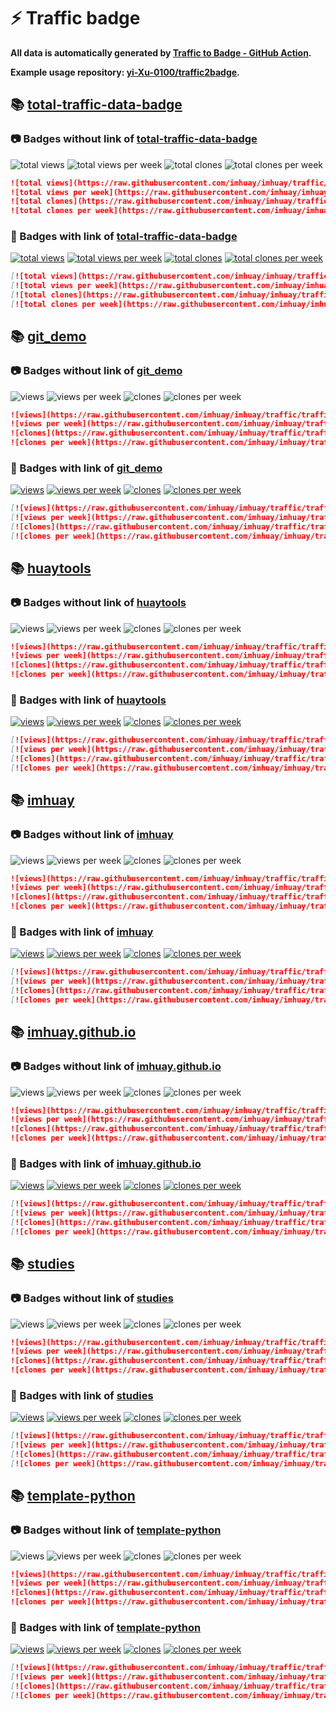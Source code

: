 # ⚡️ Traffic badge

**All data is automatically generated by [Traffic to Badge - GitHub Action](https://github.com/marketplace/actions/traffic-to-badge).**

**Example usage repository: [yi-Xu-0100/traffic2badge](https://github.com/yi-Xu-0100/traffic2badge).**

## 📚 [total-traffic-data-badge](https://github.com/imhuay/imhuay/tree/traffic#readme)

### 📷 Badges without link of [total-traffic-data-badge](https://github.com/imhuay/imhuay/tree/traffic#readme)

![total views](https://raw.githubusercontent.com/imhuay/imhuay/traffic/total_views.svg)
![total views per week](https://raw.githubusercontent.com/imhuay/imhuay/traffic/total_views_per_week.svg)
![total clones](https://raw.githubusercontent.com/imhuay/imhuay/traffic/total_clones.svg)
![total clones per week](https://raw.githubusercontent.com/imhuay/imhuay/traffic/total_clones_per_week.svg)

```markdown
![total views](https://raw.githubusercontent.com/imhuay/imhuay/traffic/total_views.svg)
![total views per week](https://raw.githubusercontent.com/imhuay/imhuay/traffic/total_views_per_week.svg)
![total clones](https://raw.githubusercontent.com/imhuay/imhuay/traffic/total_clones.svg)
![total clones per week](https://raw.githubusercontent.com/imhuay/imhuay/traffic/total_clones_per_week.svg)
```

### 🔗 Badges with link of [total-traffic-data-badge](https://github.com/imhuay/imhuay/tree/traffic#readme)

[![total views](https://raw.githubusercontent.com/imhuay/imhuay/traffic/total_views.svg)](https://github.com/imhuay/imhuay/tree/traffic#-total-traffic-data-badge)
[![total views per week](https://raw.githubusercontent.com/imhuay/imhuay/traffic/total_views_per_week.svg)](https://github.com/imhuay/imhuay/tree/traffic#-total-traffic-data-badge)
[![total clones](https://raw.githubusercontent.com/imhuay/imhuay/traffic/total_clones.svg)](https://github.com/imhuay/imhuay/tree/traffic#-total-traffic-data-badge)
[![total clones per week](https://raw.githubusercontent.com/imhuay/imhuay/traffic/total_clones_per_week.svg)](https://github.com/imhuay/imhuay/tree/traffic#-total-traffic-data-badge)

```markdown
[![total views](https://raw.githubusercontent.com/imhuay/imhuay/traffic/total_views.svg)](https://github.com/imhuay/imhuay/tree/traffic#-total-traffic-data-badge)
[![total views per week](https://raw.githubusercontent.com/imhuay/imhuay/traffic/total_views_per_week.svg)](https://github.com/imhuay/imhuay/tree/traffic#-total-traffic-data-badge)
[![total clones](https://raw.githubusercontent.com/imhuay/imhuay/traffic/total_clones.svg)](https://github.com/imhuay/imhuay/tree/traffic#-total-traffic-data-badge)
[![total clones per week](https://raw.githubusercontent.com/imhuay/imhuay/traffic/total_clones_per_week.svg)](https://github.com/imhuay/imhuay/tree/traffic#-total-traffic-data-badge)
```

## 📚 [git_demo](https://github.com/imhuay/imhuay/tree/traffic/traffic-git_demo)

### 📷 Badges without link of [git_demo](https://github.com/imhuay/imhuay/tree/traffic/traffic-git_demo)

![views](https://raw.githubusercontent.com/imhuay/imhuay/traffic/traffic-git_demo/views.svg)
![views per week](https://raw.githubusercontent.com/imhuay/imhuay/traffic/traffic-git_demo/views_per_week.svg)
![clones](https://raw.githubusercontent.com/imhuay/imhuay/traffic/traffic-git_demo/clones.svg)
![clones per week](https://raw.githubusercontent.com/imhuay/imhuay/traffic/traffic-git_demo/clones_per_week.svg)

```markdown
![views](https://raw.githubusercontent.com/imhuay/imhuay/traffic/traffic-git_demo/views.svg)
![views per week](https://raw.githubusercontent.com/imhuay/imhuay/traffic/traffic-git_demo/views_per_week.svg)
![clones](https://raw.githubusercontent.com/imhuay/imhuay/traffic/traffic-git_demo/clones.svg)
![clones per week](https://raw.githubusercontent.com/imhuay/imhuay/traffic/traffic-git_demo/clones_per_week.svg)
```

### 🔗 Badges with link of [git_demo](https://github.com/imhuay/imhuay/tree/traffic/traffic-git_demo)

[![views](https://raw.githubusercontent.com/imhuay/imhuay/traffic/traffic-git_demo/views.svg)](https://github.com/imhuay/imhuay/tree/traffic#-git_demo)
[![views per week](https://raw.githubusercontent.com/imhuay/imhuay/traffic/traffic-git_demo/views_per_week.svg)](https://github.com/imhuay/imhuay/tree/traffic#-git_demo)
[![clones](https://raw.githubusercontent.com/imhuay/imhuay/traffic/traffic-git_demo/clones.svg)](https://github.com/imhuay/imhuay/tree/traffic#-git_demo)
[![clones per week](https://raw.githubusercontent.com/imhuay/imhuay/traffic/traffic-git_demo/clones_per_week.svg)](https://github.com/imhuay/imhuay/tree/traffic#-git_demo)

```markdown
[![views](https://raw.githubusercontent.com/imhuay/imhuay/traffic/traffic-git_demo/views.svg)](https://github.com/imhuay/imhuay/tree/traffic#-git_demo)
[![views per week](https://raw.githubusercontent.com/imhuay/imhuay/traffic/traffic-git_demo/views_per_week.svg)](https://github.com/imhuay/imhuay/tree/traffic#-git_demo)
[![clones](https://raw.githubusercontent.com/imhuay/imhuay/traffic/traffic-git_demo/clones.svg)](https://github.com/imhuay/imhuay/tree/traffic#-git_demo)
[![clones per week](https://raw.githubusercontent.com/imhuay/imhuay/traffic/traffic-git_demo/clones_per_week.svg)](https://github.com/imhuay/imhuay/tree/traffic#-git_demo)
```

## 📚 [huaytools](https://github.com/imhuay/imhuay/tree/traffic/traffic-huaytools)

### 📷 Badges without link of [huaytools](https://github.com/imhuay/imhuay/tree/traffic/traffic-huaytools)

![views](https://raw.githubusercontent.com/imhuay/imhuay/traffic/traffic-huaytools/views.svg)
![views per week](https://raw.githubusercontent.com/imhuay/imhuay/traffic/traffic-huaytools/views_per_week.svg)
![clones](https://raw.githubusercontent.com/imhuay/imhuay/traffic/traffic-huaytools/clones.svg)
![clones per week](https://raw.githubusercontent.com/imhuay/imhuay/traffic/traffic-huaytools/clones_per_week.svg)

```markdown
![views](https://raw.githubusercontent.com/imhuay/imhuay/traffic/traffic-huaytools/views.svg)
![views per week](https://raw.githubusercontent.com/imhuay/imhuay/traffic/traffic-huaytools/views_per_week.svg)
![clones](https://raw.githubusercontent.com/imhuay/imhuay/traffic/traffic-huaytools/clones.svg)
![clones per week](https://raw.githubusercontent.com/imhuay/imhuay/traffic/traffic-huaytools/clones_per_week.svg)
```

### 🔗 Badges with link of [huaytools](https://github.com/imhuay/imhuay/tree/traffic/traffic-huaytools)

[![views](https://raw.githubusercontent.com/imhuay/imhuay/traffic/traffic-huaytools/views.svg)](https://github.com/imhuay/imhuay/tree/traffic#-huaytools)
[![views per week](https://raw.githubusercontent.com/imhuay/imhuay/traffic/traffic-huaytools/views_per_week.svg)](https://github.com/imhuay/imhuay/tree/traffic#-huaytools)
[![clones](https://raw.githubusercontent.com/imhuay/imhuay/traffic/traffic-huaytools/clones.svg)](https://github.com/imhuay/imhuay/tree/traffic#-huaytools)
[![clones per week](https://raw.githubusercontent.com/imhuay/imhuay/traffic/traffic-huaytools/clones_per_week.svg)](https://github.com/imhuay/imhuay/tree/traffic#-huaytools)

```markdown
[![views](https://raw.githubusercontent.com/imhuay/imhuay/traffic/traffic-huaytools/views.svg)](https://github.com/imhuay/imhuay/tree/traffic#-huaytools)
[![views per week](https://raw.githubusercontent.com/imhuay/imhuay/traffic/traffic-huaytools/views_per_week.svg)](https://github.com/imhuay/imhuay/tree/traffic#-huaytools)
[![clones](https://raw.githubusercontent.com/imhuay/imhuay/traffic/traffic-huaytools/clones.svg)](https://github.com/imhuay/imhuay/tree/traffic#-huaytools)
[![clones per week](https://raw.githubusercontent.com/imhuay/imhuay/traffic/traffic-huaytools/clones_per_week.svg)](https://github.com/imhuay/imhuay/tree/traffic#-huaytools)
```

## 📚 [imhuay](https://github.com/imhuay/imhuay/tree/traffic/traffic-imhuay)

### 📷 Badges without link of [imhuay](https://github.com/imhuay/imhuay/tree/traffic/traffic-imhuay)

![views](https://raw.githubusercontent.com/imhuay/imhuay/traffic/traffic-imhuay/views.svg)
![views per week](https://raw.githubusercontent.com/imhuay/imhuay/traffic/traffic-imhuay/views_per_week.svg)
![clones](https://raw.githubusercontent.com/imhuay/imhuay/traffic/traffic-imhuay/clones.svg)
![clones per week](https://raw.githubusercontent.com/imhuay/imhuay/traffic/traffic-imhuay/clones_per_week.svg)

```markdown
![views](https://raw.githubusercontent.com/imhuay/imhuay/traffic/traffic-imhuay/views.svg)
![views per week](https://raw.githubusercontent.com/imhuay/imhuay/traffic/traffic-imhuay/views_per_week.svg)
![clones](https://raw.githubusercontent.com/imhuay/imhuay/traffic/traffic-imhuay/clones.svg)
![clones per week](https://raw.githubusercontent.com/imhuay/imhuay/traffic/traffic-imhuay/clones_per_week.svg)
```

### 🔗 Badges with link of [imhuay](https://github.com/imhuay/imhuay/tree/traffic/traffic-imhuay)

[![views](https://raw.githubusercontent.com/imhuay/imhuay/traffic/traffic-imhuay/views.svg)](https://github.com/imhuay/imhuay/tree/traffic#-imhuay)
[![views per week](https://raw.githubusercontent.com/imhuay/imhuay/traffic/traffic-imhuay/views_per_week.svg)](https://github.com/imhuay/imhuay/tree/traffic#-imhuay)
[![clones](https://raw.githubusercontent.com/imhuay/imhuay/traffic/traffic-imhuay/clones.svg)](https://github.com/imhuay/imhuay/tree/traffic#-imhuay)
[![clones per week](https://raw.githubusercontent.com/imhuay/imhuay/traffic/traffic-imhuay/clones_per_week.svg)](https://github.com/imhuay/imhuay/tree/traffic#-imhuay)

```markdown
[![views](https://raw.githubusercontent.com/imhuay/imhuay/traffic/traffic-imhuay/views.svg)](https://github.com/imhuay/imhuay/tree/traffic#-imhuay)
[![views per week](https://raw.githubusercontent.com/imhuay/imhuay/traffic/traffic-imhuay/views_per_week.svg)](https://github.com/imhuay/imhuay/tree/traffic#-imhuay)
[![clones](https://raw.githubusercontent.com/imhuay/imhuay/traffic/traffic-imhuay/clones.svg)](https://github.com/imhuay/imhuay/tree/traffic#-imhuay)
[![clones per week](https://raw.githubusercontent.com/imhuay/imhuay/traffic/traffic-imhuay/clones_per_week.svg)](https://github.com/imhuay/imhuay/tree/traffic#-imhuay)
```

## 📚 [imhuay.github.io](https://github.com/imhuay/imhuay/tree/traffic/traffic-imhuay.github.io)

### 📷 Badges without link of [imhuay.github.io](https://github.com/imhuay/imhuay/tree/traffic/traffic-imhuay.github.io)

![views](https://raw.githubusercontent.com/imhuay/imhuay/traffic/traffic-imhuay.github.io/views.svg)
![views per week](https://raw.githubusercontent.com/imhuay/imhuay/traffic/traffic-imhuay.github.io/views_per_week.svg)
![clones](https://raw.githubusercontent.com/imhuay/imhuay/traffic/traffic-imhuay.github.io/clones.svg)
![clones per week](https://raw.githubusercontent.com/imhuay/imhuay/traffic/traffic-imhuay.github.io/clones_per_week.svg)

```markdown
![views](https://raw.githubusercontent.com/imhuay/imhuay/traffic/traffic-imhuay.github.io/views.svg)
![views per week](https://raw.githubusercontent.com/imhuay/imhuay/traffic/traffic-imhuay.github.io/views_per_week.svg)
![clones](https://raw.githubusercontent.com/imhuay/imhuay/traffic/traffic-imhuay.github.io/clones.svg)
![clones per week](https://raw.githubusercontent.com/imhuay/imhuay/traffic/traffic-imhuay.github.io/clones_per_week.svg)
```

### 🔗 Badges with link of [imhuay.github.io](https://github.com/imhuay/imhuay/tree/traffic/traffic-imhuay.github.io)

[![views](https://raw.githubusercontent.com/imhuay/imhuay/traffic/traffic-imhuay.github.io/views.svg)](https://github.com/imhuay/imhuay/tree/traffic#-imhuay.github.io)
[![views per week](https://raw.githubusercontent.com/imhuay/imhuay/traffic/traffic-imhuay.github.io/views_per_week.svg)](https://github.com/imhuay/imhuay/tree/traffic#-imhuay.github.io)
[![clones](https://raw.githubusercontent.com/imhuay/imhuay/traffic/traffic-imhuay.github.io/clones.svg)](https://github.com/imhuay/imhuay/tree/traffic#-imhuay.github.io)
[![clones per week](https://raw.githubusercontent.com/imhuay/imhuay/traffic/traffic-imhuay.github.io/clones_per_week.svg)](https://github.com/imhuay/imhuay/tree/traffic#-imhuay.github.io)

```markdown
[![views](https://raw.githubusercontent.com/imhuay/imhuay/traffic/traffic-imhuay.github.io/views.svg)](https://github.com/imhuay/imhuay/tree/traffic#-imhuay.github.io)
[![views per week](https://raw.githubusercontent.com/imhuay/imhuay/traffic/traffic-imhuay.github.io/views_per_week.svg)](https://github.com/imhuay/imhuay/tree/traffic#-imhuay.github.io)
[![clones](https://raw.githubusercontent.com/imhuay/imhuay/traffic/traffic-imhuay.github.io/clones.svg)](https://github.com/imhuay/imhuay/tree/traffic#-imhuay.github.io)
[![clones per week](https://raw.githubusercontent.com/imhuay/imhuay/traffic/traffic-imhuay.github.io/clones_per_week.svg)](https://github.com/imhuay/imhuay/tree/traffic#-imhuay.github.io)
```

## 📚 [studies](https://github.com/imhuay/imhuay/tree/traffic/traffic-studies)

### 📷 Badges without link of [studies](https://github.com/imhuay/imhuay/tree/traffic/traffic-studies)

![views](https://raw.githubusercontent.com/imhuay/imhuay/traffic/traffic-studies/views.svg)
![views per week](https://raw.githubusercontent.com/imhuay/imhuay/traffic/traffic-studies/views_per_week.svg)
![clones](https://raw.githubusercontent.com/imhuay/imhuay/traffic/traffic-studies/clones.svg)
![clones per week](https://raw.githubusercontent.com/imhuay/imhuay/traffic/traffic-studies/clones_per_week.svg)

```markdown
![views](https://raw.githubusercontent.com/imhuay/imhuay/traffic/traffic-studies/views.svg)
![views per week](https://raw.githubusercontent.com/imhuay/imhuay/traffic/traffic-studies/views_per_week.svg)
![clones](https://raw.githubusercontent.com/imhuay/imhuay/traffic/traffic-studies/clones.svg)
![clones per week](https://raw.githubusercontent.com/imhuay/imhuay/traffic/traffic-studies/clones_per_week.svg)
```

### 🔗 Badges with link of [studies](https://github.com/imhuay/imhuay/tree/traffic/traffic-studies)

[![views](https://raw.githubusercontent.com/imhuay/imhuay/traffic/traffic-studies/views.svg)](https://github.com/imhuay/imhuay/tree/traffic#-studies)
[![views per week](https://raw.githubusercontent.com/imhuay/imhuay/traffic/traffic-studies/views_per_week.svg)](https://github.com/imhuay/imhuay/tree/traffic#-studies)
[![clones](https://raw.githubusercontent.com/imhuay/imhuay/traffic/traffic-studies/clones.svg)](https://github.com/imhuay/imhuay/tree/traffic#-studies)
[![clones per week](https://raw.githubusercontent.com/imhuay/imhuay/traffic/traffic-studies/clones_per_week.svg)](https://github.com/imhuay/imhuay/tree/traffic#-studies)

```markdown
[![views](https://raw.githubusercontent.com/imhuay/imhuay/traffic/traffic-studies/views.svg)](https://github.com/imhuay/imhuay/tree/traffic#-studies)
[![views per week](https://raw.githubusercontent.com/imhuay/imhuay/traffic/traffic-studies/views_per_week.svg)](https://github.com/imhuay/imhuay/tree/traffic#-studies)
[![clones](https://raw.githubusercontent.com/imhuay/imhuay/traffic/traffic-studies/clones.svg)](https://github.com/imhuay/imhuay/tree/traffic#-studies)
[![clones per week](https://raw.githubusercontent.com/imhuay/imhuay/traffic/traffic-studies/clones_per_week.svg)](https://github.com/imhuay/imhuay/tree/traffic#-studies)
```

## 📚 [template-python](https://github.com/imhuay/imhuay/tree/traffic/traffic-template-python)

### 📷 Badges without link of [template-python](https://github.com/imhuay/imhuay/tree/traffic/traffic-template-python)

![views](https://raw.githubusercontent.com/imhuay/imhuay/traffic/traffic-template-python/views.svg)
![views per week](https://raw.githubusercontent.com/imhuay/imhuay/traffic/traffic-template-python/views_per_week.svg)
![clones](https://raw.githubusercontent.com/imhuay/imhuay/traffic/traffic-template-python/clones.svg)
![clones per week](https://raw.githubusercontent.com/imhuay/imhuay/traffic/traffic-template-python/clones_per_week.svg)

```markdown
![views](https://raw.githubusercontent.com/imhuay/imhuay/traffic/traffic-template-python/views.svg)
![views per week](https://raw.githubusercontent.com/imhuay/imhuay/traffic/traffic-template-python/views_per_week.svg)
![clones](https://raw.githubusercontent.com/imhuay/imhuay/traffic/traffic-template-python/clones.svg)
![clones per week](https://raw.githubusercontent.com/imhuay/imhuay/traffic/traffic-template-python/clones_per_week.svg)
```

### 🔗 Badges with link of [template-python](https://github.com/imhuay/imhuay/tree/traffic/traffic-template-python)

[![views](https://raw.githubusercontent.com/imhuay/imhuay/traffic/traffic-template-python/views.svg)](https://github.com/imhuay/imhuay/tree/traffic#-template-python)
[![views per week](https://raw.githubusercontent.com/imhuay/imhuay/traffic/traffic-template-python/views_per_week.svg)](https://github.com/imhuay/imhuay/tree/traffic#-template-python)
[![clones](https://raw.githubusercontent.com/imhuay/imhuay/traffic/traffic-template-python/clones.svg)](https://github.com/imhuay/imhuay/tree/traffic#-template-python)
[![clones per week](https://raw.githubusercontent.com/imhuay/imhuay/traffic/traffic-template-python/clones_per_week.svg)](https://github.com/imhuay/imhuay/tree/traffic#-template-python)

```markdown
[![views](https://raw.githubusercontent.com/imhuay/imhuay/traffic/traffic-template-python/views.svg)](https://github.com/imhuay/imhuay/tree/traffic#-template-python)
[![views per week](https://raw.githubusercontent.com/imhuay/imhuay/traffic/traffic-template-python/views_per_week.svg)](https://github.com/imhuay/imhuay/tree/traffic#-template-python)
[![clones](https://raw.githubusercontent.com/imhuay/imhuay/traffic/traffic-template-python/clones.svg)](https://github.com/imhuay/imhuay/tree/traffic#-template-python)
[![clones per week](https://raw.githubusercontent.com/imhuay/imhuay/traffic/traffic-template-python/clones_per_week.svg)](https://github.com/imhuay/imhuay/tree/traffic#-template-python)
```
